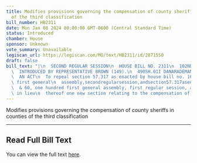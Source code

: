 ```yaml
---
title: Modifies provisions governing the compensation of county sheriffs in counties
  of the third classification
bill_number: HB2311
date: Mon Jan 08 2024 00:00:00 GMT-0600 (Central Standard Time)
status: Introduced
chamber: House
sponsor: Unknown
vote_summary: Unavailable
legiscan_url: https://legiscan.com/MO/text/HB2311/id/2871550
draft: false
bill_text: "|\n  SECOND REGULAR SESSION\n  HOUSE BILL NO. 2311\n  102ND GENERAL ASSEMBLY\n\
  \  INTRODUCED BY REPRESENTATIVE BROWN (149).\n  4905H.01I DANARADEMANMILLER,ChiefClerk\n\
  \  AN ACT\n  To repeal section 57.317 as enacted by house bill no. 1606, one hundred\
  \ first general\n  assembly,secondregularsession,andsection57.317asenactedbysenatebillsnos.53\n\
  \  & 60, one hundred first general assembly, first regular session, and to enact\
  \ in lieu\n  thereof one new section relating to the compensation of county sheriffs."
---
```

Modifies provisions governing the compensation of county sheriffs in counties of the third classification

---

## Read Full Bill Text

You can view the full text [here](https://legiscan.com/MO/text/HB2311/id/2871550).
